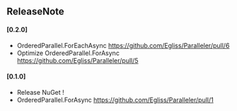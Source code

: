 ## ReleaseNote

#### [0.2.0]
+ OrderedParallel.ForEachAsync https://github.com/Egliss/Paralleler/pull/6
+ Optimize OrderedParallel.ForAsync https://github.com/Egliss/Paralleler/pull/5

#### [0.1.0]
+ Release NuGet !
+ OrderedParallel.ForAsync https://github.com/Egliss/Paralleler/pull/1